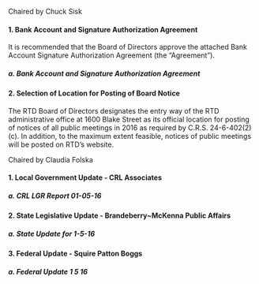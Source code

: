 Chaired by Chuck Sisk

#### 1. Bank Account and Signature Authorization Agreement

It is recommended that the Board of Directors approve the attached Bank Account Signature Authorization Agreement (the “Agreement”).

##### a. Bank Account and Signature Authorization Agreement

#### 2. Selection of Location for Posting of Board Notice

The RTD Board of Directors designates the entry way of the RTD administrative office at 1600 Blake Street as its official location for posting of notices of all public meetings in 2016 as required by C.R.S. 24-6-402(2)(c). In addition, to the maximum extent feasible, notices of public meetings will be posted on RTD’s website.

Chaired by Claudia Folska

#### 1. Local Government Update - CRL Associates

##### a. CRL LGR Report 01-05-16

#### 2. State Legislative Update - Brandeberry~McKenna Public Affairs

##### a. State Update for 1-5-16

#### 3. Federal Update - Squire Patton Boggs

##### a. Federal Update 1 5 16